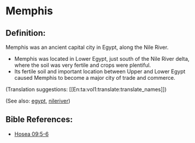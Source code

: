 # Memphis #

## Definition: ##

Memphis was an ancient capital city in Egypt, along the Nile River.

* Memphis was located in Lower Egypt, just south of the Nile River delta, where the soil was very fertile and crops were plentiful.
* Its fertile soil and important location between Upper and Lower Egypt caused Memphis to become a major city of trade and commerce.

(Translation suggestions: [[En:ta:vol1:translate:translate_names]])

(See also: [egypt](../other/egypt.md), [nileriver](../other/nileriver.md))

## Bible References: ##

* [Hosea 09:5-6](https://door43.org/en/bible/notes/hos/09/05)

